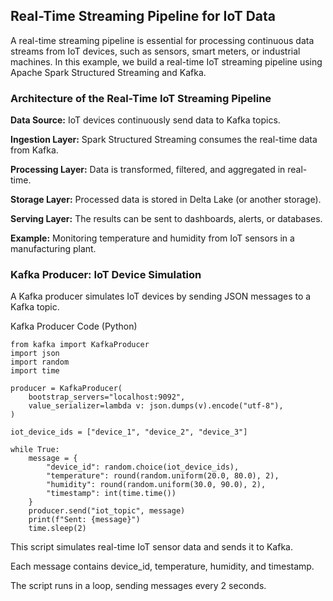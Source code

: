 ## Real-Time Streaming Pipeline for IoT Data

A real-time streaming pipeline is essential for processing continuous data streams from IoT devices, such as sensors, smart meters, or industrial machines. In this example, we build a real-time IoT streaming pipeline using Apache Spark Structured Streaming and Kafka.

### Architecture of the Real-Time IoT Streaming Pipeline

**Data Source:** IoT devices continuously send data to Kafka topics.

**Ingestion Layer:** Spark Structured Streaming consumes the real-time data from Kafka.

**Processing Layer:** Data is transformed, filtered, and aggregated in real-time.

**Storage Layer:** Processed data is stored in Delta Lake (or another storage).

**Serving Layer:** The results can be sent to dashboards, alerts, or databases.

**Example:** Monitoring temperature and humidity from IoT sensors in a manufacturing plant.

### Kafka Producer: IoT Device Simulation

A Kafka producer simulates IoT devices by sending JSON messages to a Kafka topic.

Kafka Producer Code (Python)
```
from kafka import KafkaProducer
import json
import random
import time

producer = KafkaProducer(
    bootstrap_servers="localhost:9092",
    value_serializer=lambda v: json.dumps(v).encode("utf-8"),
)

iot_device_ids = ["device_1", "device_2", "device_3"]

while True:
    message = {
        "device_id": random.choice(iot_device_ids),
        "temperature": round(random.uniform(20.0, 80.0), 2),
        "humidity": round(random.uniform(30.0, 90.0), 2),
        "timestamp": int(time.time())
    }
    producer.send("iot_topic", message)
    print(f"Sent: {message}")
    time.sleep(2)
```
This script simulates real-time IoT sensor data and sends it to Kafka.

Each message contains device_id, temperature, humidity, and timestamp.

The script runs in a loop, sending messages every 2 seconds.
